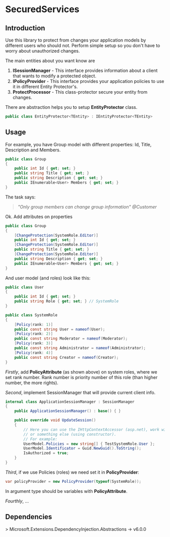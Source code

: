 # SecuredServices

## Introduction

Use this library to protect from changes your application models by different users who should not. Perform simple setup so you don't have to worry about unauthorized changes.

The main entities about you want know are

1. **ISessionManager** - This interface provides information about a client that wants to modify a protected object.
2. **IPolicyProvider** - This interface provides your application policies to use it in different Entity Protector's.
3. **ProtectProcessor** - This class-protector secure your entity from changes.

There are abstraction helps you to setup **EntityProtector** class.

```C#
public class EntityProtector<TEntity> : IEntityProtector<TEntity>
```

## Usage

For example, you have Group model with different properties: Id, Title, Description and Members. 

```C#
public class Group
{
    public int Id { get; set; }
    public string Title { get; set; }
    public string Description { get; set; }
    public IEnumerable<User> Members { get; set; }
}
```

The task says:

> *"Only group members can change group information" @Customer*

Ok. Add attributes on properties

```C#
public class Group
{
    [ChangeProtection(SystemRole.Editor)]
    public int Id { get; set; }
    [ChangeProtection(SystemRole.Editor)]
    public string Title { get; set; }
    [ChangeProtection(SystemRole.Editor)]
    public string Description { get; set; }
    public IEnumerable<User> Members { get; set; }
}
```

And user model (and roles) look like this:

```C#
public class User
{
    public int Id { get; set; }
    public string Role { get; set; } // SystemRole
}

public class SystemRole
{
    [Policy(rank: 1)]
    public const string User = nameof(User);
    [Policy(rank: 2)]
    public const string Moderator = nameof(Moderator);
    [Policy(rank: 3)]
    public const string Administrator = nameof(Administrator);
    [Policy(rank: 4)]
    public const string Creator = nameof(Creator);
}
```

*Firstly*, add **PolicyAttribute** (as shown above) on system roles, where we set rank number. Rank number is priority number of this role (than higher number, the more rights). 

*Second*, implement SessionManager that will provide current client info.

```C#
internal class ApplicationSessionManager : SessionManager
{
    public ApplicationSessionManager() : base() { }

    public override void UpdateSession()
    {
        // Here you can use the IHttpContextAccessor (asp.net), work with the database
        // or something else (using constructor).
        // For example:
        UserModel.Policies = new string[] { TestSystemRole.User };
        UserModel.Identificator = Guid.NewGuid().ToString();
        IsAuthorized = true;
    }
}
```

*Third*, if we use Policies (roles) we need set it in **PolicyProvider**:

```C#
var policyProvider = new PolicyProvider(typeof(SystemRole));
```

In argument type should be variables with **PolicyAttribute**.

*Fourthly*, ...

## Dependencies

\> Microsoft.Extensions.DependencyInjection.Abstractions → v6.0.0
